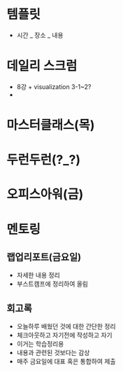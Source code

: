 
# 템플릿
- 시간 _ 장소 _ 내용

# 데일리 스크럼
- 8강 + visualization 3-1~2?
- 

# 마스터클래스(목)

# 두런두런(?_?)

# 오피스아워(금)

# 멘토링

## 랩업리포트(금요일)
- 자세한 내용 정리
- 부스트캠프에 정리하여 올림




## 회고록
- 오늘하루 배웠던 것에 대한 간단한 정리
- 체크아웃하고 자기전에 작성하고 자기
- 이거는 학습정리용
- 내용과 관련된 것보다는 감상
- 매주 금요일에 대표 혹은 통합하여 제출